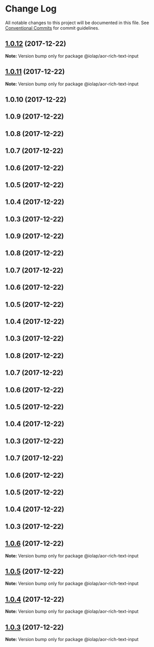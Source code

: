 # Change Log

All notable changes to this project will be documented in this file.
See [Conventional Commits](https://conventionalcommits.org) for commit guidelines.

<a name="1.0.12"></a>
## [1.0.12](https://github.com/iolap/aor-rich-text-input/compare/v1.0.11...v1.0.12) (2017-12-22)




**Note:** Version bump only for package @iolap/aor-rich-text-input

<a name="1.0.11"></a>
## [1.0.11](https://github.com/iolap/aor-rich-text-input/compare/v1.0.6...v1.0.11) (2017-12-22)




**Note:** Version bump only for package @iolap/aor-rich-text-input

<a name="1.0.10"></a>
## 1.0.10 (2017-12-22)



<a name="1.0.9"></a>
## 1.0.9 (2017-12-22)



<a name="1.0.8"></a>
## 1.0.8 (2017-12-22)



<a name="1.0.7"></a>
## 1.0.7 (2017-12-22)



<a name="1.0.6"></a>
## 1.0.6 (2017-12-22)



<a name="1.0.5"></a>
## 1.0.5 (2017-12-22)



<a name="1.0.4"></a>
## 1.0.4 (2017-12-22)



<a name="1.0.3"></a>
## 1.0.3 (2017-12-22)




<a name="1.0.9"></a>
## 1.0.9 (2017-12-22)



<a name="1.0.8"></a>
## 1.0.8 (2017-12-22)



<a name="1.0.7"></a>
## 1.0.7 (2017-12-22)



<a name="1.0.6"></a>
## 1.0.6 (2017-12-22)



<a name="1.0.5"></a>
## 1.0.5 (2017-12-22)



<a name="1.0.4"></a>
## 1.0.4 (2017-12-22)



<a name="1.0.3"></a>
## 1.0.3 (2017-12-22)




<a name="1.0.8"></a>
## 1.0.8 (2017-12-22)



<a name="1.0.7"></a>
## 1.0.7 (2017-12-22)



<a name="1.0.6"></a>
## 1.0.6 (2017-12-22)



<a name="1.0.5"></a>
## 1.0.5 (2017-12-22)



<a name="1.0.4"></a>
## 1.0.4 (2017-12-22)



<a name="1.0.3"></a>
## 1.0.3 (2017-12-22)




<a name="1.0.7"></a>
## 1.0.7 (2017-12-22)



<a name="1.0.6"></a>
## 1.0.6 (2017-12-22)



<a name="1.0.5"></a>
## 1.0.5 (2017-12-22)



<a name="1.0.4"></a>
## 1.0.4 (2017-12-22)



<a name="1.0.3"></a>
## 1.0.3 (2017-12-22)




<a name="1.0.6"></a>
## [1.0.6](https://github.com/iolap/aor-rich-text-input/compare/v1.0.5...v1.0.6) (2017-12-22)




**Note:** Version bump only for package @iolap/aor-rich-text-input

<a name="1.0.5"></a>
## [1.0.5](https://github.com/iolap/aor-rich-text-input/compare/v1.0.4...v1.0.5) (2017-12-22)




**Note:** Version bump only for package @iolap/aor-rich-text-input

<a name="1.0.4"></a>
## [1.0.4](https://github.com/iolap/aor-rich-text-input/compare/v1.0.3...v1.0.4) (2017-12-22)




**Note:** Version bump only for package @iolap/aor-rich-text-input

<a name="1.0.3"></a>
## [1.0.3](https://github.com/iolap/aor-rich-text-input/compare/v1.0.2...v1.0.3) (2017-12-22)




**Note:** Version bump only for package @iolap/aor-rich-text-input
